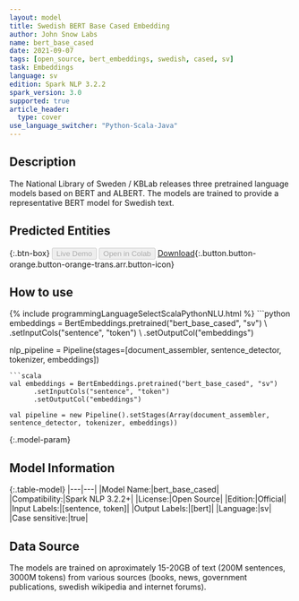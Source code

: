 ```yaml
---
layout: model
title: Swedish BERT Base Cased Embedding
author: John Snow Labs
name: bert_base_cased
date: 2021-09-07
tags: [open_source, bert_embeddings, swedish, cased, sv]
task: Embeddings
language: sv
edition: Spark NLP 3.2.2
spark_version: 3.0
supported: true
article_header:
  type: cover
use_language_switcher: "Python-Scala-Java"
---
```


## Description

The National Library of Sweden / KBLab releases three pretrained language models based on BERT and ALBERT. The models are trained to provide a representative BERT model for Swedish text.

## Predicted Entities



{:.btn-box}
<button class="button button-orange" disabled>Live Demo</button>
<button class="button button-orange" disabled>Open in Colab</button>
[Download](https://s3.amazonaws.com/auxdata.johnsnowlabs.com/public/models/bert_base_cased_sv_3.2.2_3.0_1630999671555.zip){:.button.button-orange.button-orange-trans.arr.button-icon}

## How to use



<div class="tabs-box" markdown="1">
{% include programmingLanguageSelectScalaPythonNLU.html %}
```python
embeddings = BertEmbeddings.pretrained("bert_base_cased", "sv") \
      .setInputCols("sentence", "token") \
      .setOutputCol("embeddings")

nlp_pipeline = Pipeline(stages=[document_assembler, sentence_detector, tokenizer, embeddings])
```
```scala
val embeddings = BertEmbeddings.pretrained("bert_base_cased", "sv")
      .setInputCols("sentence", "token")
      .setOutputCol("embeddings")

val pipeline = new Pipeline().setStages(Array(document_assembler, sentence_detector, tokenizer, embeddings))
```
</div>

{:.model-param}
## Model Information

{:.table-model}
|---|---|
|Model Name:|bert_base_cased|
|Compatibility:|Spark NLP 3.2.2+|
|License:|Open Source|
|Edition:|Official|
|Input Labels:|[sentence, token]|
|Output Labels:|[bert]|
|Language:|sv|
|Case sensitive:|true|

## Data Source
The models are trained on aproximately 15-20GB of text (200M sentences, 3000M tokens) from various sources (books, news, government publications, swedish wikipedia and internet forums).